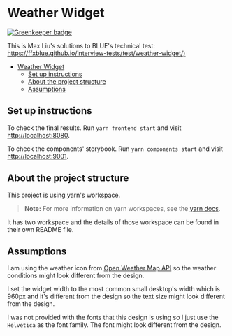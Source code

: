 # Weather Widget

[![Greenkeeper badge](https://badges.greenkeeper.io/nerdmax/weather-widget.svg)](https://greenkeeper.io/)

This is Max Liu's solutions to BLUE's technical test: <https://ffxblue.github.io/interview-tests/test/weather-widget/)>

- [Weather Widget](#weather-widget)
  - [Set up instructions](#set-up-instructions)
  - [About the project structure](#about-the-project-structure)
  - [Assumptions](#assumptions)

## Set up instructions

To check the final results. Run `yarn frontend start` and visit <http://localhost:8080>.

To check the components' storybook. Run `yarn components start` and visit <http://localhost:9001>.

## About the project structure

This project is using yarn's workspace. 

> **Note:** For more information on yarn workspaces, see the [yarn docs](https://yarnpkg.com/lang/en/docs/workspaces/).

It has two workspace and the details of those workspace can be found in their own README file.

## Assumptions

I am using the weather icon from [Open Weather Map API](https://openweathermap.org/weather-conditions) so the weather conditions might look different from the design.

I set the widget width to the most common small desktop's width which is 960px and it's different from the design so the text size might look different from the design.

I was not provided with the fonts that this design is using so I just use the `Helvetica` as the font family. The font might look different from the design.
